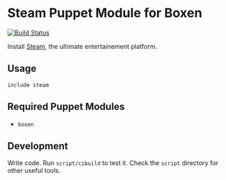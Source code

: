 # Steam Puppet Module for Boxen

[![Build Status](https://travis-ci.org/boxen/puppet-steam.png?branch=master)](https://travis-ci.org/boxen/puppet-steam)

Install [Steam](http://store.steampowered.com/), the ultimate entertainement platform.

## Usage

```puppet
include steam
```

## Required Puppet Modules

* `boxen`

## Development

Write code. Run `script/cibuild` to test it. Check the `script`
directory for other useful tools.
